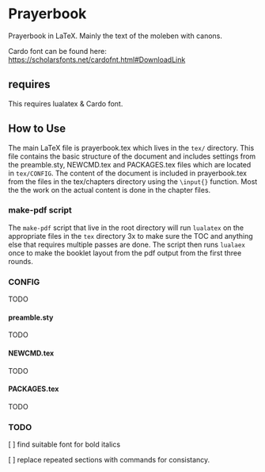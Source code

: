 # Prayerbook 

Prayerbook in LaTeX. Mainly the text of the moleben with canons.

Cardo font can be found here: https://scholarsfonts.net/cardofnt.html#DownloadLink

## requires

This requires lualatex & Cardo font.

## How to Use

The main LaTeX file is prayerbook.tex which lives in the `tex/` directory.
This file contains the basic structure of the document and includes settings from the preamble.sty, NEWCMD.tex and PACKAGES.tex files which are located in `tex/CONFIG`.
The content of the document is included in prayerbook.tex from the files in the tex/chapters directory using the `\input{}` function.
Most the the work on the actual content is done in the chapter files.

### make-pdf script

The `make-pdf` script that live in the root directory will run `lualatex` on the appropriate files in the `tex` directory 3x to make sure the TOC and anything else that requires multiple passes are done.
The script then runs `lualaex` once to make the booklet layout from the pdf output from the first three rounds.

### CONFIG

TODO

#### preamble.sty

TODO

#### NEWCMD.tex

TODO

#### PACKAGES.tex

TODO

### TODO

[ ] find suitable font for bold italics 

[ ] replace repeated sections with commands for consistancy.
